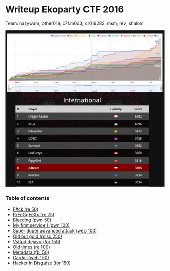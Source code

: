 # Writeup Ekoparty CTF 2016

Team: nazywam, other019, c7f.m0d3, cr019283, msm, rev, shalom

![](./score.png)


### Table of contents

* [F#ck (re 50)](re_50)
* [RrEeGgEeXx (re 75)](re_75)
* [Bleeding (pwn 50)](pwn_50)
* [My first service I (pwn 100)](pwn_100)
* [Super duper advanced attack (web 100)](web_100)
* [Old but gold (misc 250)](misc_250)
* [Vsftpd dejavu (for 150)](for_150)
* [Old times (re 100)](re_100)
* [Metadata (fbi 50)](fbi_50)
* [Carder (web 150)](web_150)
* [Hacker In Disguise (for 150)](for_100)
 	
